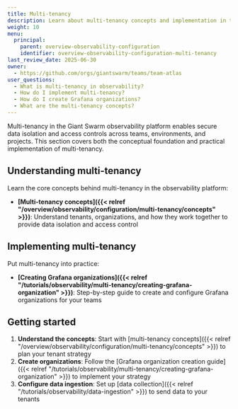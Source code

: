 ```yaml
---
title: Multi-tenancy
description: Learn about multi-tenancy concepts and implementation in the Giant Swarm observability platform.
weight: 10
menu:
  principal:
    parent: overview-observability-configuration
    identifier: overview-observability-configuration-multi-tenancy
last_review_date: 2025-06-30
owner:
  - https://github.com/orgs/giantswarm/teams/team-atlas
user_questions:
  - What is multi-tenancy in observability?
  - How do I implement multi-tenancy?
  - How do I create Grafana organizations?
  - What are the multi-tenancy concepts?
---
```


Multi-tenancy in the Giant Swarm observability platform enables secure data isolation and access controls across teams, environments, and projects. This section covers both the conceptual foundation and practical implementation of multi-tenancy.

## Understanding multi-tenancy

Learn the core concepts behind multi-tenancy in the observability platform:

- **[Multi-tenancy concepts]({{< relref "/overview/observability/configuration/multi-tenancy/concepts" >}})**: Understand tenants, organizations, and how they work together to provide data isolation and access control

## Implementing multi-tenancy

Put multi-tenancy into practice:

- **[Creating Grafana organizations]({{< relref "/tutorials/observability/multi-tenancy/creating-grafana-organization" >}})**: Step-by-step guide to create and configure Grafana organizations for your teams

## Getting started

1. **Understand the concepts**: Start with [multi-tenancy concepts]({{< relref "/overview/observability/configuration/multi-tenancy/concepts" >}}) to plan your tenant strategy
2. **Create organizations**: Follow the [Grafana organization creation guide]({{< relref "/tutorials/observability/multi-tenancy/creating-grafana-organization" >}}) to implement your strategy
3. **Configure data ingestion**: Set up [data collection]({{< relref "/tutorials/observability/data-ingestion" >}}) to send data to your tenants
